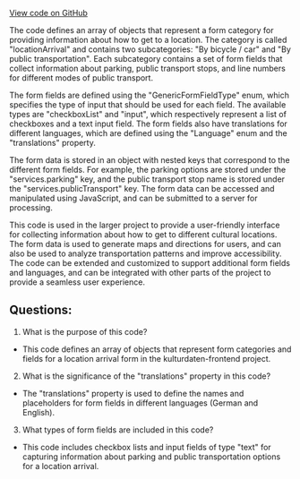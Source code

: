 [View code on GitHub](https://github.com/technologiestiftung/kulturdaten-frontend/blob/master/config/arrival.ts)

The code defines an array of objects that represent a form category for providing information about how to get to a location. The category is called "locationArrival" and contains two subcategories: "By bicycle / car" and "By public transportation". Each subcategory contains a set of form fields that collect information about parking, public transport stops, and line numbers for different modes of public transport.

The form fields are defined using the "GenericFormFieldType" enum, which specifies the type of input that should be used for each field. The available types are "checkboxList" and "input", which respectively represent a list of checkboxes and a text input field. The form fields also have translations for different languages, which are defined using the "Language" enum and the "translations" property.

The form data is stored in an object with nested keys that correspond to the different form fields. For example, the parking options are stored under the "services.parking" key, and the public transport stop name is stored under the "services.publicTransport" key. The form data can be accessed and manipulated using JavaScript, and can be submitted to a server for processing.

This code is used in the larger project to provide a user-friendly interface for collecting information about how to get to different cultural locations. The form data is used to generate maps and directions for users, and can also be used to analyze transportation patterns and improve accessibility. The code can be extended and customized to support additional form fields and languages, and can be integrated with other parts of the project to provide a seamless user experience.
## Questions: 
 1. What is the purpose of this code?
- This code defines an array of objects that represent form categories and fields for a location arrival form in the kulturdaten-frontend project.

2. What is the significance of the "translations" property in this code?
- The "translations" property is used to define the names and placeholders for form fields in different languages (German and English).

3. What types of form fields are included in this code?
- This code includes checkbox lists and input fields of type "text" for capturing information about parking and public transportation options for a location arrival.